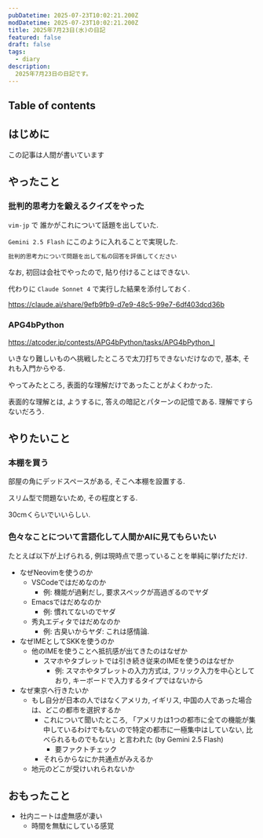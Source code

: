 ```yaml
---
pubDatetime: 2025-07-23T10:02:21.200Z
modDatetime: 2025-07-23T10:02:21.200Z
title: 2025年7月23日(水)の日記
featured: false
draft: false
tags:
  - diary
description:
  2025年7月23日の日記です。
---
```


## Table of contents

## はじめに

この記事は人間が書いています

## やったこと

### 批判的思考力を鍛えるクイズをやった

`vim-jp` で 誰かがこれについて話題を出していた.

`Gemini 2.5 Flash` にこのように入れることで実現した.

```txt
批判的思考力について問題を出して私の回答を評価してください
```

なお, 初回は会社でやったので, 貼り付けることはできない.

代わりに `Claude Sonnet 4` で実行した結果を添付しておく.

https://claude.ai/share/9efb9fb9-d7e9-48c5-99e7-6df403dcd36b

### APG4bPython

https://atcoder.jp/contests/APG4bPython/tasks/APG4bPython_l

いきなり難しいものへ挑戦したところで太刀打ちできないだけなので, 基本, それも入門からやる.

やってみたところ, 表面的な理解だけであったことがよくわかった.

表面的な理解とは, ようするに, 答えの暗記とパターンの記憶である. 理解ですらないだろう.

## やりたいこと

### 本棚を買う

部屋の角にデッドスペースがある, そこへ本棚を設置する.

スリム型で問題ないため, その程度とする.

30cmくらいでいいらしい.

### 色々なことについて言語化して人間かAIに見てもらいたい

たとえば以下が上げられる, 例は現時点で思っていることを単純に挙げただけ.

- なぜNeovimを使うのか
    - VSCodeではだめなのか
        - 例: 機能が過剰だし, 要求スペックが高過ぎるのでヤダ
    - Emacsではだめなのか
        - 例: 慣れてないのでヤダ
    - 秀丸エディタではだめなのか
        - 例: 古臭いからヤダ: これは感情論.
- なぜIMEとしてSKKを使うのか
    - 他のIMEを使うことへ抵抗感が出てきたのはなぜか
        - スマホやタブレットでは引き続き従来のIMEを使うのはなぜか
            - 例: スマホやタブレットの入力方式は, フリック入力を中心としており, キーボードで入力するタイプではないから
- なぜ東京へ行きたいか
    - もし自分が日本の人ではなくアメリカ, イギリス, 中国の人であった場合は、どこの都市を選択するか
        - これについて聞いたところ, 「アメリカは1つの都市に全ての機能が集中しているわけでもないので特定の都市に一極集中はしていない, 比べられるものでもない」と言われた (by Gemini 2.5 Flash)
            - 要ファクトチェック
        - それらからなにか共通点がみえるか
    - 地元のどこが受けいれられないか

## おもったこと

- 社内ニートは虚無感が凄い
    - 時間を無駄にしている感覚


